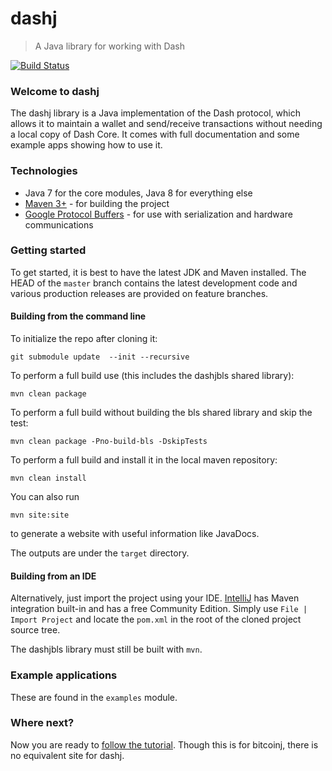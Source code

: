 # dashj

> A Java library for working with Dash

[![Build Status](https://travis-ci.com/dashevo/dashj.svg?token=Pzix7aqnMuGS9c6BmBz2&branch=master)](https://travis-ci.com/dashevo/dashj)

### Welcome to dashj

The dashj library is a Java implementation of the Dash protocol, which allows it to maintain a wallet and send/receive transactions without needing a local copy of Dash Core. It comes with full documentation and some example apps showing how to use it.

### Technologies

* Java 7 for the core modules, Java 8 for everything else
* [Maven 3+](http://maven.apache.org) - for building the project
* [Google Protocol Buffers](https://github.com/google/protobuf) - for use with serialization and hardware communications

### Getting started

To get started, it is best to have the latest JDK and Maven installed. The HEAD of the `master` branch contains the latest development code and various production releases are provided on feature branches.

#### Building from the command line
To initialize the repo after cloning it: 
```
git submodule update  --init --recursive
```
To perform a full build use (this includes the dashjbls shared library):
```
mvn clean package
```
To perform a full build without building the bls shared library and skip the test:
```
mvn clean package -Pno-build-bls -DskipTests
```
To perform a full build and install it in the local maven repository:
```
mvn clean install
```
You can also run
```
mvn site:site
```
to generate a website with useful information like JavaDocs.

The outputs are under the `target` directory.

#### Building from an IDE

Alternatively, just import the project using your IDE. [IntelliJ](http://www.jetbrains.com/idea/download/) has Maven integration built-in and has a free Community Edition. Simply use `File | Import Project` and locate the `pom.xml` in the root of the cloned project source tree.

The dashjbls library must still be built with `mvn`.

### Example applications

These are found in the `examples` module.

### Where next?

Now you are ready to [follow the tutorial](https://bitcoinj.github.io/getting-started).  Though this is for bitcoinj, there is no equivalent site for dashj.
